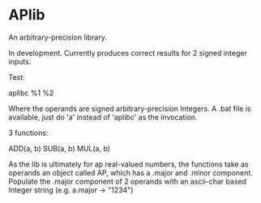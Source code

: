 # APlib
An arbitrary-precision library.

In development. Currently produces correct results for 2 signed integer inputs.

Test:

aplibc %1 %2

Where the operands are signed arbitrary-precision Integers.
A .bat file is available, just do 'a' instead of 'aplibc' as the invocation.

3 functions:

ADD(a, b)
SUB(a, b)
MUL(a, b)

As the lib is ultimately for ap real-valued numbers, the functions take as operands an object called AP, which has a .major and .minor component.
Populate the .major component of 2 operands with an ascii-char based Integer string (e.g. a.major -> "1234")

